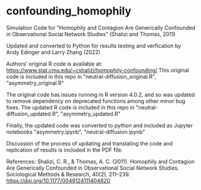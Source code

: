 ﻿# confounding_homophily
Simulation Code for "Homophily and Contagion Are Generically Confounded in Observational Social Network Studies" (Shalizi and Thomas, 2011)

Updated and converted to Python for results testing and verfication by Andy Edinger and Larry Zhang (2022)

Authors' original R code is available at: https://www.stat.cmu.edu/~cshalizi/homophily-confounding/
This original code is included in this repo in "neutral-diffusion_original.R", "asymmetry_original.R"

The original code has issues running in R version 4.0.2, and so was updated to remove dependency on deprecated functions among other minor bug fixes. 
The updated R code is included in this repo in "neutral-diffusion_updated.R", "asymmetry_updated.R"

Finally, the updated code was converted to python and included as Jupyter notebooks "asymmetry.ipynb", "neutral-diffusion.ipynb"

Discussion of the process of updating and translating the code and replication of results is included in the PDF file.


References:
Shalizi, C. R., & Thomas, A. C. (2011). Homophily and Contagion Are Generically Confounded in Observational Social Network Studies. Sociological Methods & Research,  40(2), 211–239. https://doi.org/10.1177/0049124111404820

